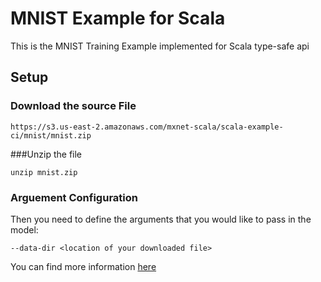 # MNIST Example for Scala
This is the MNIST Training Example implemented for Scala type-safe api
## Setup
### Download the source File
```$xslt
https://s3.us-east-2.amazonaws.com/mxnet-scala/scala-example-ci/mnist/mnist.zip
```
###Unzip the file
```$xslt
unzip mnist.zip
```
### Arguement Configuration
Then you need to define the arguments that you would like to pass in the model:
```$xslt
--data-dir <location of your downloaded file>
```
You can find more information [here](https://github.com/apache/incubator-mxnet/blob/scala-package/examples/src/main/scala/org/apache/mxnet/examples/imclassification/TrainMnist.scala#L169-L207)